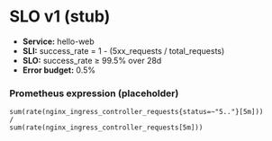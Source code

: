 # SLO v1 (stub)

- **Service:** hello-web  
- **SLI:** success_rate = 1 - (5xx_requests / total_requests)  
- **SLO:** success_rate ≥ 99.5% over 28d  
- **Error budget:** 0.5%

### Prometheus expression (placeholder)
```promql
sum(rate(nginx_ingress_controller_requests{status=~"5.."}[5m]))
/
sum(rate(nginx_ingress_controller_requests[5m]))
```
